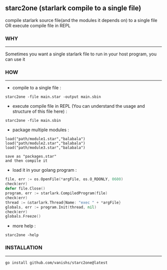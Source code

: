 ## starc2one (starlark compile to a single file)
compile starlark source file(and the modules it depends on) to a single file OR execute compile file in REPL

### WHY
----------------------------
Sometimes you want a single starlark file to run in your host program, you can use it

### HOW
----------------------------
- compile to a single file :
```shell
starc2one -file main.star -output main.sbin
```

- execute compile file in REPL (You can understand the usage and structure of this file here) :
```shell
starc2one -file main.sbin
```

- package multiple modules :
```text
load("path/module1.star","balabala")
load("path/module2.star","balabala")
load("path/module3.star","balabala")

save as "packages.star"
and then compile it
```

- load it in your golang program :
```go
file, err := os.OpenFile(*argFile, os.O_RDONLY, 0600)
check(err)
defer file.Close()
program, err := starlark.CompiledProgram(file)
check(err)
thread := &starlark.Thread{Name: "exec " + *argFile}
globals, err := program.Init(thread, nil)
check(err)
globals.Freeze()
```

- more help :
```shell
starc2one -help
```

### INSTALLATION
----------------------------
```shell
go install github.com/vanishs/starc2one@latest
```

